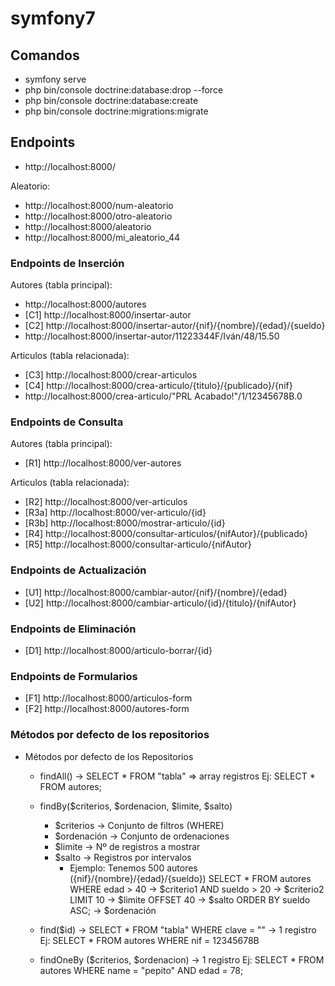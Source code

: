 <!-- README.md -->
# symfony7

## Comandos
- symfony serve
- php bin/console doctrine:database:drop --force
- php bin/console doctrine:database:create
- php bin/console doctrine:migrations:migrate

## Endpoints
- http://localhost:8000/

Aleatorio:
- http://localhost:8000/num-aleatorio
- http://localhost:8000/otro-aleatorio
- http://localhost:8000/aleatorio
- http://localhost:8000/mi_aleatorio_44

### Endpoints de Inserción

Autores (tabla principal):
- http://localhost:8000/autores
- [C1] http://localhost:8000/insertar-autor
- [C2] http://localhost:8000/insertar-autor/{nif}/{nombre}/{edad}/{sueldo}
- http://localhost:8000/insertar-autor/11223344F/Iván/48/15.50

Articulos (tabla relacionada): 
- [C3] http://localhost:8000/crear-articulos
- [C4] http://localhost:8000/crea-articulo/{titulo}/{publicado}/{nif}
- http://localhost:8000/crea-articulo/"PRL Acabado!"/1/12345678B.0

### Endpoints de Consulta


Autores (tabla principal):
- [R1] http://localhost:8000/ver-autores

Articulos (tabla relacionada):
- [R2] http://localhost:8000/ver-articulos
- [R3a] http://localhost:8000/ver-articulo/{id}
- [R3b] http://localhost:8000/mostrar-articulo/{id}
- [R4] http://localhost:8000/consultar-articulos/{nifAutor}/{publicado}
- [R5] http://localhost:8000/consultar-articulo/{nifAutor}

### Endpoints de Actualización

- [U1] http://localhost:8000/cambiar-autor/{nif}/{nombre}/{edad}
- [U2] http://localhost:8000/cambiar-articulo/{id}/{titulo}/{nifAutor}

### Endpoints de Eliminación

- [D1] http://localhost:8000/articulo-borrar/{id}

### Endpoints de Formularios

- [F1] http://localhost:8000/articulos-form
- [F2] http://localhost:8000/autores-form


### Métodos por defecto de los repositorios


- Métodos por defecto de los Repositorios
  - findAll() -> SELECT * FROM "tabla" => array registros
    Ej: SELECT * FROM autores;

  - findBy($criterios, $ordenacion, $limite, $salto)
    - $criterios -> Conjunto de filtros (WHERE)
    - $ordenación -> Conjunto de ordenaciones
    - $limite -> Nº de registros a mostrar
    - $salto -> Registros por intervalos
      - Ejemplo: Tenemos 500 autores 
  ({nif}/{nombre}/{edad}/{sueldo})
  SELECT * FROM autores
  WHERE edad > 40       -> $criterio1
  AND sueldo > 20       -> $criterio2
  LIMIT 10              -> $limite
  OFFSET 40             -> $salto
  ORDER BY sueldo ASC;  -> $ordenación
        
  - find($id) -> SELECT * FROM "tabla" WHERE clave = "" -> 1 registro
    Ej: SELECT * FROM autores WHERE nif = 12345678B

  - findOneBy ($criterios, $ordenacion) -> 1 registro
    Ej: SELECT * FROM autores
        WHERE name = "pepito"
        AND edad = 78;
